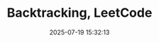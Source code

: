 ---
layout: post
title: Backtracking, LeetCode
date: 2025-07-19 15:32:13
description: LeetCode problems related to Backtracking
tags: LeetCode
categories: LeetCode
tabs: true
---